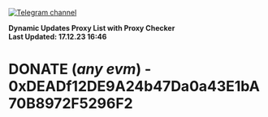 [![Telegram channel](https://img.shields.io/endpoint?url=https://runkit.io/damiankrawczyk/telegram-badge/branches/master?url=https://t.me/n4z4v0d)](https://t.me/n4z4v0d) 

**Dynamic Updates Proxy List with Proxy Checker**  
**Last Updated: 17.12.23 16:46**

# DONATE (_any evm_) - 0xDEADf12DE9A24b47Da0a43E1bA70B8972F5296F2

